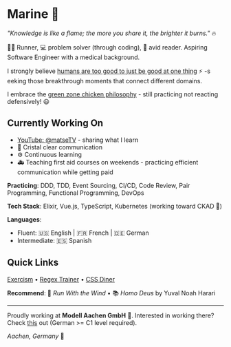 # Marine 🌊
*"Knowledge is like a flame; the more you share it, the brighter it burns."* 🔥

🏃‍♀️ Runner, 💻 problem solver (through coding), 📖 avid reader. Aspiring Software Engineer with a medical background.

I strongly believe [humans are too good to just be good at one thing](https://www.youtube.com/watch?v=iVN7NyLK4FI) ⚡ -s eeking those breakthrough moments that connect different domains.

I embrace the [green zone chicken philosophy](https://www.youtube.com/watch?v=vjSTNv4gyMM) - still practicing not reacting defensively! 😃


## Currently Working On
- [YouTube: @matseTV](https://www.youtube.com/@matseTV) - sharing what I learn
- 🎯 Cristal clear communication
- ⚙️ Continuous learning
- 🚑 Teaching first aid courses on weekends - practicing efficient communication while getting paid

**Practicing**: DDD, TDD, Event Sourcing, CI/CD, Code Review, Pair Programming, Functional Programming, DevOps 

**Tech Stack**: Elixir, Vue.js, TypeScript, Kubernetes (working toward CKAD 🌱)

**Languages**: 
- Fluent: 🇺🇸 English | 🇫🇷 French | 🇩🇪 German  
- Intermediate: 🇪🇸 Spanish  

## Quick Links
[Exercism](https://exercism.org/dashboard) • [Regex Trainer](https://regexone.com/) • [CSS Diner](https://cssdiner.com/)

**Recommend**: 🍿 *Run With the Wind* • 📚 *Homo Deus* by Yuval Noah Harari

---
Proudly working at **Modell Aachen GmbH** 💼. 
Interested in working there? Check [this](https://www.modell-aachen.de/karriere/senior-software-engineer) out (German >= C1 level required).

*Aachen, Germany* 📍
